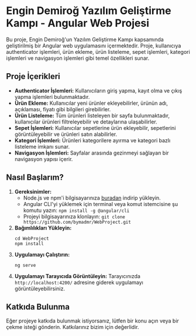 <h1>Engin Demiroğ Yazılım Geliştirme Kampı - Angular Web Projesi</h1>
    <p>Bu proje, Engin Demiroğ'un Yazılım Geliştirme Kampı kapsamında geliştirilmiş bir Angular web uygulamasını içermektedir. Proje, kullanıcıya authenticator işlemleri, ürün ekleme, ürün listeleme, sepet işlemleri, kategori işlemleri ve navigasyon işlemleri gibi temel özellikleri sunar.</p>
    <h2>Proje İçerikleri</h2>
    <ul>
        <li><strong>Authenticator İşlemleri:</strong> Kullanıcıların giriş yapma, kayıt olma ve çıkış yapma işlemleri bulunmaktadır.</li>
        <li><strong>Ürün Ekleme:</strong> Kullanıcılar yeni ürünler ekleyebilirler, ürünün adı, açıklaması, fiyatı gibi bilgileri girebilirler.</li>
        <li><strong>Ürün Listeleme:</strong> Tüm ürünleri listeleyen bir sayfa bulunmaktadır, kullanıcılar ürünleri filtreleyebilir ve detaylarına ulaşabilirler.</li>
        <li><strong>Sepet İşlemleri:</strong> Kullanıcılar sepetlerine ürün ekleyebilir, sepetlerini görüntüleyebilir ve ürünleri satın alabilirler.</li>
        <li><strong>Kategori İşlemleri:</strong> Ürünleri kategorilere ayırma ve kategori bazlı listeleme imkanı sunar.</li>
        <li><strong>Navigasyon İşlemleri:</strong> Sayfalar arasında gezinmeyi sağlayan bir navigasyon yapısı içerir.</li>
    </ul>
    <h2>Nasıl Başlarım?</h2>
    <ol>
        <li><strong>Gereksinimler:</strong>
            <ul>
                <li>Node.js ve npm'i bilgisayarınıza <a href="https://nodejs.org/">buradan</a> indirip yükleyin.</li>
                <li>Angular CLI'yi yüklemek için terminal veya komut istemcisine şu komutu yazın: <code>npm install -g @angular/cli</code></li>
                <li>Projeyi bilgisayarınıza klonlayın: <code>git clone https://github.com/bymadmr/WebProject.git</code></li>
            </ul>
        </li>
        <li><strong>Bağımlılıkları Yükleyin:</strong>
            <pre><code>cd WebProject
npm install
</code></pre>
        </li>
        <li><strong>Uygulamayı Çalıştırın:</strong>
            <pre><code>ng serve
</code></pre>
        </li>
        <li><strong>Uygulamayı Tarayıcıda Görüntüleyin:</strong> Tarayıcınızda <code>http://localhost:4200/</code> adresine giderek uygulamayı görüntüleyebilirsiniz.</li>
    </ol>
<h2>Katkıda Bulunma</h2>
    <p>Eğer projeye katkıda bulunmak istiyorsanız, lütfen bir konu açın veya bir çekme isteği gönderin. Katkılarınız bizim için değerlidir.</p>
